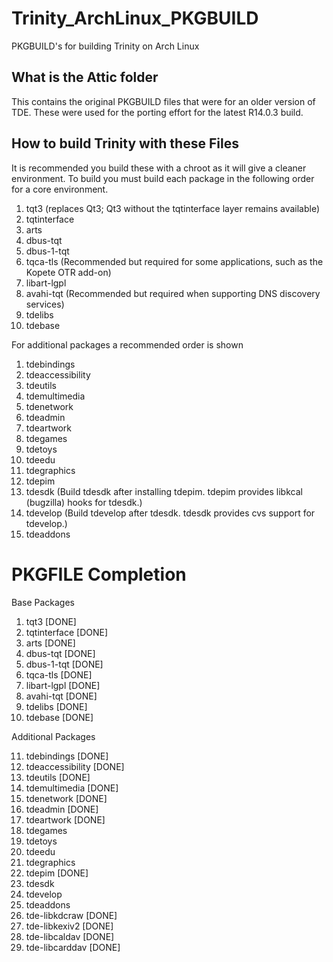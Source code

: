 # Trinity_ArchLinux_PKGBUILD
PKGBUILD's for building Trinity on Arch Linux

## What is the Attic folder
This contains the original PKGBUILD files that were for an older version of TDE. These were used for the
porting effort for the latest R14.0.3 build.

## How to build Trinity with these Files
It is recommended you build these with a chroot as it will give a cleaner environment. To build you must build
each package in the following order for a core environment.

1. tqt3 (replaces Qt3; Qt3 without the tqtinterface layer remains available)
2. tqtinterface
3. arts
4. dbus-tqt
5. dbus-1-tqt
6. tqca-tls (Recommended but required for some applications, such as the Kopete OTR add-on)
7. libart-lgpl
8. avahi-tqt (Recommended but required when supporting DNS discovery services)
9. tdelibs
10. tdebase

For additional packages a recommended order is shown

1. tdebindings
2. tdeaccessibility
3. tdeutils
4. tdemultimedia
5. tdenetwork
6. tdeadmin
7. tdeartwork
8. tdegames
9. tdetoys
10. tdeedu
11. tdegraphics
12. tdepim
13. tdesdk (Build tdesdk after installing tdepim. tdepim provides libkcal (bugzilla) hooks for tdesdk.)
14. tdevelop (Build tdevelop after tdesdk. tdesdk provides cvs support for tdevelop.)
15. tdeaddons

# PKGFILE Completion
Base Packages

1. tqt3 [DONE]
2. tqtinterface [DONE]
3. arts [DONE]
4. dbus-tqt [DONE]
5. dbus-1-tqt [DONE]
6. tqca-tls [DONE]
7. libart-lgpl [DONE]
8. avahi-tqt [DONE]
9. tdelibs [DONE]
10. tdebase [DONE]

Additional Packages

11. tdebindings [DONE]
12. tdeaccessibility [DONE]
13. tdeutils [DONE]
14. tdemultimedia [DONE]
15. tdenetwork [DONE]
16. tdeadmin [DONE]
17. tdeartwork [DONE]
18. tdegames
19. tdetoys
20. tdeedu
21. tdegraphics
22. tdepim [DONE]
23. tdesdk
24. tdevelop
25. tdeaddons
26. tde-libkdcraw [DONE]
27. tde-libkexiv2 [DONE]
28. tde-libcaldav [DONE]
29. tde-libcarddav [DONE]
